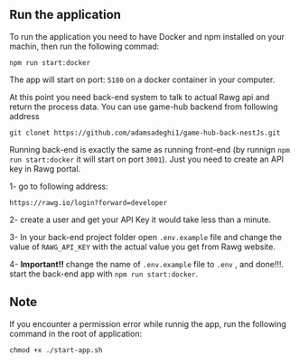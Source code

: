 ## Run the application

To run the application you need to have Docker and npm installed on your machin, then run the following commad:

```
npm run start:docker
```

The app will start on port: `5180` on a docker container in your computer.

At this point you need back-end system to talk to actual Rawg api and return the process data. You can use game-hub backend from following address

```
git clonet https://github.com/adamsadeghi1/game-hub-back-nestJs.git
```

Running back-end is exactly the same as running front-end (by runnign ```npm run start:docker``` it will start on port ```3001```). Just you need to create an API key in Rawg portal.

1- go to following address:
```
https://rawg.io/login?forward=developer
```
2- create a user and get your API Key it would take less than a minute.

3- In your back-end project folder open ```.env.example``` file and change the value of ```RAWG_API_KEY``` with the actual value you get from Rawg website.

4- **Important!!** change the name of ```.env.example``` file to ```.env``` , and done!!!.
start the back-end app with ```npm run start:docker```.

## Note

If you encounter a permission error while runnig the app, run the following command in the root of application:

```
chmod +x ./start-app.sh
```
